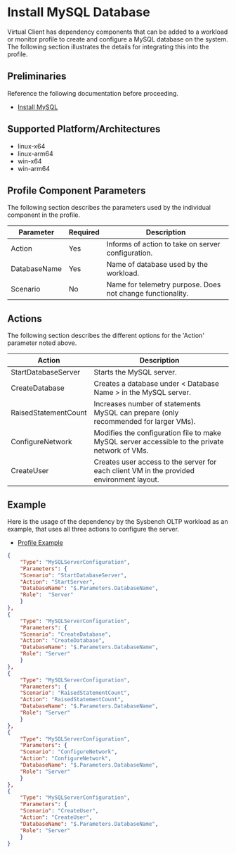# Install MySQL Database
Virtual Client has dependency components that can be added to a workload or monitor profile to create and configure a MySQL database on the system. The following section illustrates the
details for integrating this into the profile.

## Preliminaries
Reference the following documentation before proceeding.

* [Install MySQL](https://microsoft.github.io/VirtualClient/docs/dependencies/install-mysql)

## Supported Platform/Architectures
* linux-x64
* linux-arm64
* win-x64
* win-arm64

## Profile Component Parameters
The following section describes the parameters used by the individual component in the profile.

| **Parameter** | **Required** | **Description**                                                                                                 |
|---------------|--------------|-----------------------------------------------------------------------------------------------------------------|
| Action        | Yes          | Informs of action to take on server configuration.                                                              |
| DatabaseName  | Yes          | Name of database used by the workload.                                                                          |
| Scenario      | No           | Name for telemetry purpose. Does not change functionality.                                                      |

## Actions
The following section describes the different options for the 'Action' parameter noted above.

| **Action**                 | **Description**                                                                                                 |
|----------------------------|-----------------------------------------------------------------------------------------------------------------|
| StartDatabaseServer        | Starts the MySQL server.                                                                                        |
| CreateDatabase             | Creates a database under < Database Name > in the MySQL server.                                                   |
| RaisedStatementCount       | Increases number of statements MySQL can prepare (only recommended for larger VMs).                             |
| ConfigureNetwork           | Modifies the configuration file to make MySQL server accessible to the private network of VMs.                  |
| CreateUser                 | Creates user access to the server for each client VM in the provided environment layout.                        |

## Example
Here is the usage of the dependency by the Sysbench OLTP workload as an example, that uses all three actions to configure the server.

* [Profile Example](https://github.com/microsoft/VirtualClient/blob/main/src/VirtualClient/VirtualClient.Main/profiles/PERF-MYSQL-SYSBENCH-OLTP.json)

<div class="code-section">

```json
{
    "Type": "MySQLServerConfiguration",
    "Parameters": {
    "Scenario": "StartDatabaseServer",
    "Action": "StartServer",
    "DatabaseName": "$.Parameters.DatabaseName",
    "Role":  "Server"
    }
},
{
    "Type": "MySQLServerConfiguration",
    "Parameters": {
    "Scenario": "CreateDatabase",
    "Action": "CreateDatabase",
    "DatabaseName": "$.Parameters.DatabaseName",
    "Role": "Server"
    }
},
{
    "Type": "MySQLServerConfiguration",
    "Parameters": {
    "Scenario": "RaisedStatementCount",
    "Action": "RaisedStatementCount",
    "DatabaseName": "$.Parameters.DatabaseName",
    "Role": "Server"
    }
},
{
    "Type": "MySQLServerConfiguration",
    "Parameters": {
    "Scenario": "ConfigureNetwork",
    "Action": "ConfigureNetwork",
    "DatabaseName": "$.Parameters.DatabaseName",
    "Role": "Server"
    }
},
{
    "Type": "MySQLServerConfiguration",
    "Parameters": {
    "Scenario": "CreateUser",
    "Action": "CreateUser",
    "DatabaseName": "$.Parameters.DatabaseName",
    "Role": "Server"
    }
}
```
</div>
